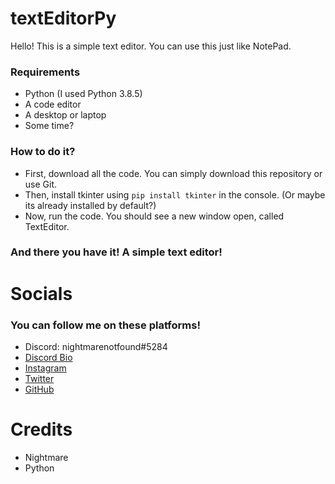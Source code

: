 # textEditorPy

Hello! This is a simple text editor. You can use this just like NotePad.

### Requirements
- Python (I used Python 3.8.5)
- A code editor 
- A desktop or laptop
- Some time?

### How to do it?
- First, download all the code. You can simply download this repository or use Git.
- Then, install tkinter using `pip install tkinter` in the console. (Or maybe its already installed by default?)
- Now, run the code. You should see a new window open, called TextEditor.
### And there you have it! A simple text editor!

# Socials
 ### You can follow me on these platforms!

- Discord: nightmarenotfound#5284
- [Discord Bio](https://discord.bio/Nightmare69)
- [Instagram](https://instagram.com/meiznightmare)
- [Twitter](https://twitter.com/dafakeNightmare)
- [GitHub](https://github.com/FaKeNiGhTmArE69)

# Credits

- Nightmare
- Python


